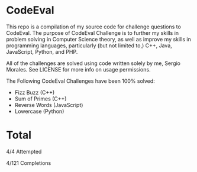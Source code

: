 CodeEval
========

This repo is a compilation of my source code for challenge questions to CodeEval. The purpose of CodeEval Challenge is to further my skills in problem solving in Computer Science theory, as well as improve my skills in programming languages, particularly (but not limited to,) C++, Java, JavaScript, Python, and PHP.

All of the challenges are solved using code written solely by me, Sergio Morales. See LICENSE for more info on usage permissions.

The Following CodeEval Challenges have been 100% solved:

- Fizz Buzz     (C++)
- Sum of Primes (C++)
- Reverse Words (JavaScript)
- Lowercase     (Python)

Total
=====

4/4   Attempted

4/121 Completions
